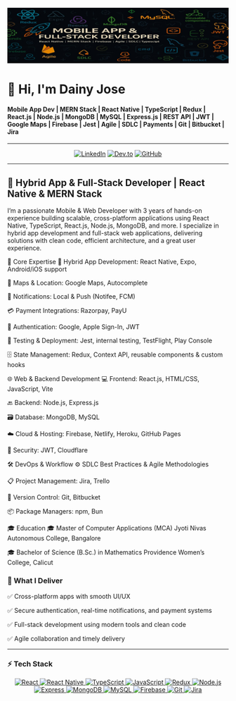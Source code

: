 ![Banner](https://raw.githubusercontent.com/dainyjose/dainyjose/main/assets/CP.jpeg)

# 👋 Hi, I'm Dainy Jose 


   #### Mobile App Dev | MERN Stack | React Native | TypeScript | Redux | React.js | Node.js | MongoDB | MySQL | Express.js | REST API | JWT | Google Maps | Firebase | Jest | Agile | SDLC | Payments | Git | Bitbucket | Jira


   ---

<div align="center">

[![LinkedIn](https://img.shields.io/badge/-LinkedIn-0A66C2?style=flat&logo=linkedin&logoColor=white)](https://www.linkedin.com/in/dainyjose/)
[![Dev.to](https://img.shields.io/badge/-Dev.to-000000?style=flat&logo=dev.to&logoColor=white)](https://dev.to/dainy_jose)
[![GitHub](https://img.shields.io/badge/-GitHub-181717?style=flat&logo=github&logoColor=white)](https://github.com/dainyjose)

</div>


------

## 🚀 Hybrid App & Full-Stack Developer | React Native & MERN Stack

I’m a passionate Mobile & Web Developer with 3 years of hands-on experience building scalable, cross-platform applications using React Native, TypeScript, React.js, Node.js, MongoDB, and more.
I specialize in hybrid app development and full-stack web applications, delivering solutions with clean code, efficient architecture, and a great user experience.

🧩 Core Expertise
📱 Hybrid App Development: React Native, Expo, Android/iOS support

📍 Maps & Location: Google Maps, Autocomplete

🔔 Notifications: Local & Push (Notifee, FCM)

💳 Payment Integrations: Razorpay, PayU

🔐 Authentication: Google, Apple Sign-In, JWT

🧪 Testing & Deployment: Jest, internal testing, TestFlight, Play Console

🗄️ State Management: Redux, Context API, reusable components & custom hooks

🌐 Web & Backend Development
💻 Frontend: React.js, HTML/CSS, JavaScript, Vite

🔙 Backend: Node.js, Express.js

🗃️ Database: MongoDB, MySQL

☁️ Cloud & Hosting: Firebase, Netlify, Heroku, GitHub Pages

🔐 Security: JWT, Cloudflare

🛠️ DevOps & Workflow
⚙️ SDLC Best Practices & Agile Methodologies

📋 Project Management: Jira, Trello

🔄 Version Control: Git, Bitbucket

📦 Package Managers: npm, Bun

🎓 Education
🎓 Master of Computer Applications (MCA)
Jyoti Nivas Autonomous College, Bangalore

🎓 Bachelor of Science (B.Sc.) in Mathematics
Providence Women’s College, Calicut

### 🎯 What I Deliver

✅ Cross-platform apps with smooth UI/UX

✅ Secure authentication, real-time notifications, and payment systems

✅ Full-stack development using modern tools and clean code

✅ Agile collaboration and timely delivery

---

### ⚡ Tech Stack  
 
<div align="center">
  <a href="https://reactjs.org/" target="_blank" title="React">
    <img src="https://cdn.jsdelivr.net/gh/devicons/devicon/icons/react/react-original.svg" width="40" alt="React" />
  </a>
  <a href="https://reactnative.dev/" target="_blank" title="React Native">
     <img src="https://cdn.jsdelivr.net/gh/devicons/devicon/icons/react/react-original-wordmark.svg" width="40" alt="React Native" />

  </a>
  <a href="https://www.typescriptlang.org/" target="_blank" title="TypeScript">
    <img src="https://cdn.jsdelivr.net/gh/devicons/devicon/icons/typescript/typescript-original.svg" width="40" alt="TypeScript" />
  </a>
  <a href="https://developer.mozilla.org/en-US/docs/Web/JavaScript" target="_blank" title="JavaScript">
    <img src="https://cdn.jsdelivr.net/gh/devicons/devicon/icons/javascript/javascript-original.svg" width="40" alt="JavaScript" />
  </a>
  <a href="https://redux.js.org/" target="_blank" title="Redux">
    <img src="https://cdn.jsdelivr.net/gh/devicons/devicon/icons/redux/redux-original.svg" width="40" alt="Redux" />
  </a>
  <a href="https://nodejs.org/" target="_blank" title="Node.js">
    <img src="https://cdn.jsdelivr.net/gh/devicons/devicon/icons/nodejs/nodejs-original.svg" width="40" alt="Node.js" />
  </a>
  <a href="https://expressjs.com/" target="_blank" title="Express">
    <img src="https://cdn.jsdelivr.net/gh/devicons/devicon/icons/express/express-original.svg" width="40" alt="Express" />
  </a>
  <a href="https://www.mongodb.com/" target="_blank" title="MongoDB">
    <img src="https://cdn.jsdelivr.net/gh/devicons/devicon/icons/mongodb/mongodb-original.svg" width="40" alt="MongoDB" />
  </a>
  <a href="https://www.mysql.com/" target="_blank" title="MySQL">
    <img src="https://cdn.jsdelivr.net/gh/devicons/devicon/icons/mysql/mysql-original.svg" width="40" alt="MySQL" />
  </a>
  <a href="https://firebase.google.com/" target="_blank" title="Firebase">
    <img src="https://cdn.jsdelivr.net/gh/devicons/devicon/icons/firebase/firebase-plain.svg" width="40" alt="Firebase" />
  </a>
  <a href="https://git-scm.com/" target="_blank" title="Git">
    <img src="https://cdn.jsdelivr.net/gh/devicons/devicon/icons/git/git-original.svg" width="40" alt="Git" />
  </a>
  <a href="https://www.atlassian.com/software/jira" target="_blank" title="Jira">
    <img src="https://cdn.jsdelivr.net/gh/devicons/devicon/icons/jira/jira-original.svg" width="40" alt="Jira" />
  </a>
</div>


